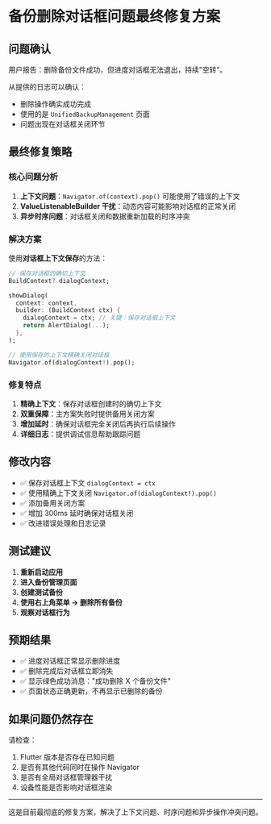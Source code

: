 # 备份删除对话框问题最终修复方案

## 问题确认
用户报告：删除备份文件成功，但进度对话框无法退出，持续"空转"。

从提供的日志可以确认：
- 删除操作确实成功完成
- 使用的是 `UnifiedBackupManagement` 页面
- 问题出现在对话框关闭环节

## 最终修复策略

### 核心问题分析
1. **上下文问题**：`Navigator.of(context).pop()` 可能使用了错误的上下文
2. **ValueListenableBuilder 干扰**：动态内容可能影响对话框的正常关闭
3. **异步时序问题**：对话框关闭和数据重新加载的时序冲突

### 解决方案
使用**对话框上下文保存**的方法：

```dart
// 保存对话框的确切上下文
BuildContext? dialogContext;

showDialog(
  context: context,
  builder: (BuildContext ctx) {
    dialogContext = ctx; // 关键：保存对话框上下文
    return AlertDialog(...);
  },
);

// 使用保存的上下文精确关闭对话框
Navigator.of(dialogContext!).pop();
```

### 修复特点
1. **精确上下文**：保存对话框创建时的确切上下文
2. **双重保障**：主方案失败时提供备用关闭方案
3. **增加延时**：确保对话框完全关闭后再执行后续操作
4. **详细日志**：提供调试信息帮助跟踪问题

## 修改内容
- ✅ 保存对话框上下文 `dialogContext = ctx`
- ✅ 使用精确上下文关闭 `Navigator.of(dialogContext!).pop()`
- ✅ 添加备用关闭方案
- ✅ 增加 300ms 延时确保对话框关闭
- ✅ 改进错误处理和日志记录

## 测试建议
1. **重新启动应用**
2. **进入备份管理页面**
3. **创建测试备份**
4. **使用右上角菜单 → 删除所有备份**
5. **观察对话框行为**

## 预期结果
- ✅ 进度对话框正常显示删除进度
- ✅ 删除完成后对话框立即消失
- ✅ 显示绿色成功消息："成功删除 X 个备份文件"
- ✅ 页面状态正确更新，不再显示已删除的备份

## 如果问题仍然存在
请检查：
1. Flutter 版本是否存在已知问题
2. 是否有其他代码同时在操作 Navigator
3. 是否有全局对话框管理器干扰
4. 设备性能是否影响对话框渲染

---

这是目前最彻底的修复方案，解决了上下文问题、时序问题和异步操作冲突问题。

